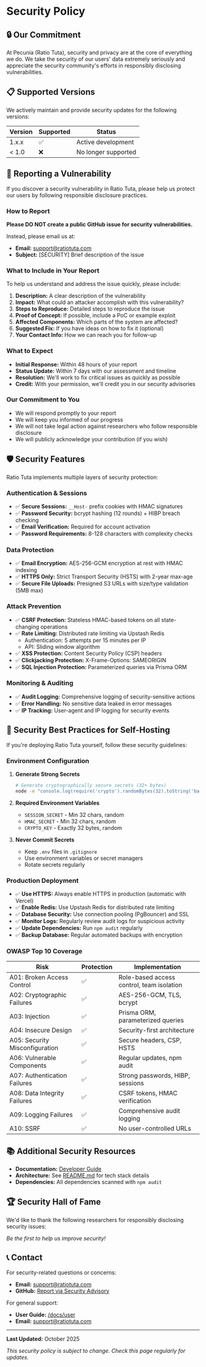# Security Policy

## 🔒 Our Commitment

At Pecunia (Ratio Tuta), security and privacy are at the core of everything we do. We take the security of our users' data extremely seriously and appreciate the security community's efforts in responsibly disclosing vulnerabilities.

## 📋 Supported Versions

We actively maintain and provide security updates for the following versions:

| Version | Supported          | Status |
| ------- | ------------------ | ------ |
| 1.x.x   | :white_check_mark: | Active development |
| < 1.0   | :x:                | No longer supported |

## 🚨 Reporting a Vulnerability

If you discover a security vulnerability in Ratio Tuta, please help us protect our users by following responsible disclosure practices.

### How to Report

**Please DO NOT create a public GitHub issue for security vulnerabilities.**

Instead, please email us at:
- **Email:** support@ratiotuta.com
- **Subject:** [SECURITY] Brief description of the issue

### What to Include in Your Report

To help us understand and address the issue quickly, please include:

1. **Description:** A clear description of the vulnerability
2. **Impact:** What could an attacker accomplish with this vulnerability?
3. **Steps to Reproduce:** Detailed steps to reproduce the issue
4. **Proof of Concept:** If possible, include a PoC or example exploit
5. **Affected Components:** Which parts of the system are affected?
6. **Suggested Fix:** If you have ideas on how to fix it (optional)
7. **Your Contact Info:** How we can reach you for follow-up

### What to Expect

- **Initial Response:** Within 48 hours of your report
- **Status Update:** Within 7 days with our assessment and timeline
- **Resolution:** We'll work to fix critical issues as quickly as possible
- **Credit:** With your permission, we'll credit you in our security advisories

### Our Commitment to You

- We will respond promptly to your report
- We will keep you informed of our progress
- We will not take legal action against researchers who follow responsible disclosure
- We will publicly acknowledge your contribution (if you wish)

## 🛡️ Security Features

Ratio Tuta implements multiple layers of security protection:

### Authentication & Sessions
- ✅ **Secure Sessions:** `__Host-` prefix cookies with HMAC signatures
- ✅ **Password Security:** bcrypt hashing (12 rounds) + HIBP breach checking
- ✅ **Email Verification:** Required for account activation
- ✅ **Password Requirements:** 8-128 characters with complexity checks

### Data Protection
- ✅ **Email Encryption:** AES-256-GCM encryption at rest with HMAC indexing
- ✅ **HTTPS Only:** Strict Transport Security (HSTS) with 2-year max-age
- ✅ **Secure File Uploads:** Presigned S3 URLs with size/type validation (5MB max)

### Attack Prevention
- ✅ **CSRF Protection:** Stateless HMAC-based tokens on all state-changing operations
- ✅ **Rate Limiting:** Distributed rate limiting via Upstash Redis
  - Authentication: 5 attempts per 15 minutes per IP
  - API: Sliding window algorithm
- ✅ **XSS Protection:** Content Security Policy (CSP) headers
- ✅ **Clickjacking Protection:** X-Frame-Options: SAMEORIGIN
- ✅ **SQL Injection Protection:** Parameterized queries via Prisma ORM

### Monitoring & Auditing
- ✅ **Audit Logging:** Comprehensive logging of security-sensitive actions
- ✅ **Error Handling:** No sensitive data leaked in error messages
- ✅ **IP Tracking:** User-agent and IP logging for security events

## 🔐 Security Best Practices for Self-Hosting

If you're deploying Ratio Tuta yourself, follow these security guidelines:

### Environment Configuration

1. **Generate Strong Secrets**
   ```bash
   # Generate cryptographically secure secrets (32+ bytes)
   node -e "console.log(require('crypto').randomBytes(32).toString('base64'))"
   ```

2. **Required Environment Variables**
   - `SESSION_SECRET` - Min 32 chars, random
   - `HMAC_SECRET` - Min 32 chars, random
   - `CRYPTO_KEY` - Exactly 32 bytes, random

3. **Never Commit Secrets**
   - Keep `.env` files in `.gitignore`
   - Use environment variables or secret managers
   - Rotate secrets regularly

### Production Deployment

- ✅ **Use HTTPS:** Always enable HTTPS in production (automatic with Vercel)
- ✅ **Enable Redis:** Use Upstash Redis for distributed rate limiting
- ✅ **Database Security:** Use connection pooling (PgBouncer) and SSL
- ✅ **Monitor Logs:** Regularly review audit logs for suspicious activity
- ✅ **Update Dependencies:** Run `npm audit` regularly
- ✅ **Backup Database:** Regular automated backups with encryption

### OWASP Top 10 Coverage

| Risk | Protection | Implementation |
|------|------------|----------------|
| A01: Broken Access Control | ✅ | Role-based access control, team isolation |
| A02: Cryptographic Failures | ✅ | AES-256-GCM, TLS, bcrypt |
| A03: Injection | ✅ | Prisma ORM, parameterized queries |
| A04: Insecure Design | ✅ | Security-first architecture |
| A05: Security Misconfiguration | ✅ | Secure headers, CSP, HSTS |
| A06: Vulnerable Components | ✅ | Regular updates, npm audit |
| A07: Authentication Failures | ✅ | Strong passwords, HIBP, sessions |
| A08: Data Integrity Failures | ✅ | CSRF tokens, HMAC verification |
| A09: Logging Failures | ✅ | Comprehensive audit logging |
| A10: SSRF | ✅ | No user-controlled URLs |

## 📚 Additional Security Resources

- **Documentation:** [Developer Guide](/docs/developer#security)
- **Architecture:** See [README.md](README.md) for tech stack details
- **Dependencies:** All dependencies scanned with `npm audit`

## 🏆 Security Hall of Fame

We'd like to thank the following researchers for responsibly disclosing security issues:

<!-- We'll add contributors here as they report issues -->

*Be the first to help us improve security!*

## 📞 Contact

For security-related questions or concerns:
- **Email:** support@ratiotuta.com
- **GitHub:** [Report via Security Advisory](https://github.com/your-repo/security/advisories/new)

For general support:
- **User Guide:** [/docs/user](/docs/user)
- **Email:** support@ratiotuta.com

---

**Last Updated:** October 2025

*This security policy is subject to change. Check this page regularly for updates.*

